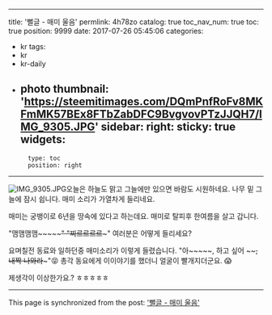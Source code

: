 
---
title: '뻘글 - 매미 울음'
permlink: 4h78zo
catalog: true
toc_nav_num: true
toc: true
position: 9999
date: 2017-07-26 05:45:06
categories:
- kr
tags:
- kr
- kr-daily
- photo
thumbnail: 'https://steemitimages.com/DQmPnfRoFv8MKFmMK57BEx8FTbZabDFC9BvgvovPTzJJQH7/IMG_9305.JPG'
sidebar:
    right:
        sticky: true
widgets:
    -
        type: toc
        position: right
---


![IMG_9305.JPG](https://steemitimages.com/DQmPnfRoFv8MKFmMK57BEx8FTbZabDFC9BvgvovPTzJJQH7/IMG_9305.JPG)오늘은 하늘도 맑고 그늘에만 있으면 바람도 시원하네요. 
나무 밑 그늘에 잠시 쉽니다.  매미 소리가 가열차게 들리네요. 

매미는 궁뱅이로 6년을 땅속에 있다고 하는데요. 
매미로 탈피후 한여름을 살고 갑니다.  

"맴맴맴맴~~~~~~~~~" "찌르르르르~~~~~"
여러분은 어떻게 들리세요? 

요며칠전 동료와 일하던중 매미소리가 이렇게 들렸습니다. 
"아~~~~~, 하고 싶어 ~~~~, 내짝 나와라~~~"😝
총각 동요에게 이이야기를 했더니 얼굴이 빨개지더군요. 😱

제생각이 이상한가요.?  ㅎㅎㅎㅎㅎ

- - -

This page is synchronized from the post: ['뻘글 - 매미 울음'](https://steemit.com/@kingbit/4h78zo)
